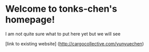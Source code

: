# Welcome to tonks-chen's homepage!

I am not quite sure what to put here yet but we will see

[link to existing website] (http://cargocollective.com/yunyuechen)

